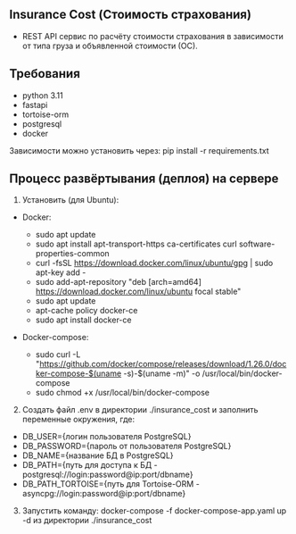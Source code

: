 <h2>Insurance Cost (Стоимость страхования)</h2>

- REST API сервис по расчёту стоимости страхования в зависимости от типа груза и объявленной стоимости (ОС).

<h2>Требования</h2>

- python 3.11
- fastapi
- tortoise-orm
- postgresql
- docker

Зависимости можно установить через: pip install -r requirements.txt 

<h2>Процесс развёртывания (деплоя) на сервере</h2>

1. Установить (для Ubuntu):

- Docker:
    - sudo apt update
    - sudo apt install apt-transport-https ca-certificates curl software-properties-common
    - curl -fsSL https://download.docker.com/linux/ubuntu/gpg | sudo apt-key add -
    - sudo add-apt-repository "deb [arch=amd64] https://download.docker.com/linux/ubuntu focal stable"
    - sudo apt update
    - apt-cache policy docker-ce
    - sudo apt install docker-ce

- Docker-compose:
    - sudo curl -L "https://github.com/docker/compose/releases/download/1.26.0/docker-compose-$(uname -s)-$(uname -m)" -o /usr/local/bin/docker-compose
    - sudo chmod +x /usr/local/bin/docker-compose

2. Создать файл .env в директории ./insurance_cost и заполнить переменные окружения, где: 

- DB_USER={логин пользователя PostgreSQL}
- DB_PASSWORD={пароль от пользователя PostgreSQL}
- DB_NAME={название БД в PostgreSQL}
- DB_PATH={путь для доступа к БД - postgresql://login:password@ip:port/dbname}
- DB_PATH_TORTOISE={путь для Tortoise-ORM - asyncpg://login:password@ip:port/dbname}


3. Запустить команду: docker-compose -f docker-compose-app.yaml up -d из директории ./insurance_cost

